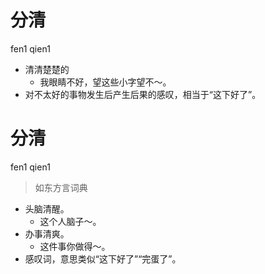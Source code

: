 # 分清
fen1 qien1
- 清清楚楚的
  - 我眼睛不好，望这些小字望不～。
- 对不太好的事物发生后产生后果的感叹，相当于“这下好了”。

# 分清
fen1 qien1
> 如东方言词典
- 头脑清醒。
  - 这个人脑子～。
- 办事清爽。
  - 这件事你做得～。
- 感叹词，意思类似“这下好了”“完蛋了”。
